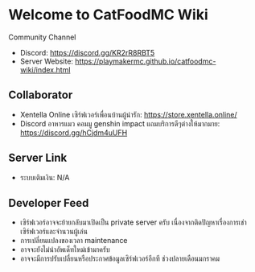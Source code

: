 # Welcome to CatFoodMC Wiki
Community Channel
- Discord: https://discord.gg/KR2rR8RBT5
- Server Website: https://playmakermc.github.io/catfoodmc-wiki/index.html

## Collaborator
- Xentella Online เซิร์ฟเวอร์เพื่อนบ้านผู้น่ารัก: https://store.xentella.online/
- Discord อาหารแมว คอมมู genshin impact แถมบริการดีๆต่างให้มากมาย: https://discord.gg/hCjdm4uUFH

## Server Link
- ระบบเติมเงิน: N/A 

## Developer Feed
- เซิร์ฟเวอร์อาจจะย้ายกลับมาเปิดเป็น private server ครับ เนื่องจากติดปัญหาเรื่องการเช่าเซิร์ฟเวอร์และจำนวนผู้เล่น
- การเปลี่ยนแปลงของเวลา maintenance
- อาจจะยังไม่นำอัพเด็ทใหม่เข้ามาครับ
- อาจจะมีการปรับเปลี่ยนหรือประกาศข้อมูลเซิร์ฟเวอร์อีกที ช่วงปลายเดือนมกราคม
